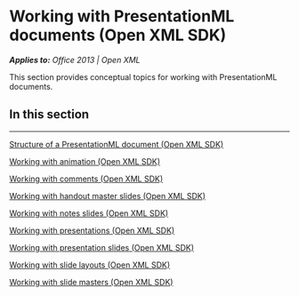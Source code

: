 
# Working with PresentationML documents (Open XML SDK)
***Applies to:** Office 2013 | Open XML*

This section provides conceptual topics for working with PresentationML
documents.

## In this section

--------------------------------------------------------------------------------------------------------------------------------------------------------------------------------------------------------------

<span sdata="link">[Structure of a PresentationML document (Open XML
SDK)](fe780fcd-ed8f-4ee1-938e-cf3bb358ccae.htm)</span>

<span sdata="link">[Working with animation (Open XML
SDK)](d4ef73a6-888a-4476-9e21-4df76782127f.htm)</span>

<span sdata="link">[Working with comments (Open XML
SDK)](d7f0f1d3-bcf9-40b5-aaa4-4a08d862ac8e.htm)</span>

<span sdata="link">[Working with handout master slides (Open XML
SDK)](fb4b293c-9a23-44b7-8af6-afe5fac6611a.htm)</span>

<span sdata="link">[Working with notes slides (Open XML
SDK)](56d28bc5-c9ea-4c0e-b2f5-20be9c16d290.htm)</span>

<span sdata="link">[Working with presentations (Open XML
SDK)](82deb499-7479-474d-9d89-c4847e6f3649.htm)</span>

<span sdata="link">[Working with presentation slides (Open XML
SDK)](ee6c905b-26c5-4aed-a414-9aa826364a23.htm)</span>

<span sdata="link">[Working with slide layouts (Open XML
SDK)](1ec087c3-8b9e-46a9-9c3c-14586908eb0e.htm)</span>

<span sdata="link">[Working with slide masters (Open XML
SDK)](7dfd78a3-e233-4abd-8c17-1e384780d3ec.htm)</span>




